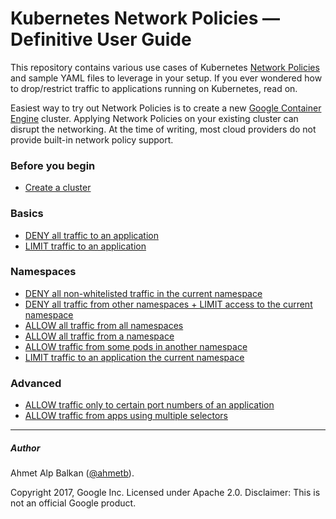 # Kubernetes Network Policies &mdash; Definitive User Guide

This repository contains various use cases of Kubernetes
[Network Policies](https://kubernetes.io/docs/concepts/services-networking/network-policies/)
and sample YAML files to leverage in your setup. If you ever wondered
how to drop/restrict traffic to applications running on Kubernetes, read on.

Easiest way to try out Network Policies is to create a new [Google Container Engine](https://cloud.google.com/container-engine) cluster. Applying Network Policies on your existing cluster can disrupt
the networking. At the time of writing, most cloud providers do not provide built-in
network policy support.

### Before you begin
- [Create a cluster](00-create-cluster.md)

### Basics

- [DENY all traffic to an application](01-deny-all-traffic-to-an-application.md)
- [LIMIT traffic to an application](02-limit-traffic-to-an-application.md)

### Namespaces

- [DENY all non-whitelisted traffic in the current namespace](03-deny-all-non-whitelisted-traffic-in-the-namespace.md)
- [DENY all traffic from other namespaces + LIMIT access to the current namespace](04-deny-traffic-from-other-namespaces.md)
- [ALLOW all traffic from all namespaces](05-allow-traffic-from-all-namespaces.md)
- [ALLOW all traffic from a namespace](06-allow-traffic-from-a-namespace.md)
- [ALLOW traffic from some pods in another namespace](07-allow-traffic-from-some-pods-in-another-namespace.md)
- [LIMIT traffic to an application the current namespace](08-limit-traffic-to-an-application-to-current-namespace.md)

### Advanced

- [ALLOW traffic only to certain port numbers of an application](08-allow-traffic-only-to-a-port-number.md)
- [ALLOW traffic from apps using multiple selectors](09-allowing-traffic-with-multiple-selectors.md)

----- 

##### Author

Ahmet Alp Balkan ([@ahmetb](https://twitter.com/ahmetb)).

Copyright 2017, Google Inc. Licensed under Apache 2.0. Disclaimer: This is not an official Google product.
